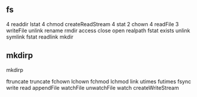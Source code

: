 fs
---

4 readdir
lstat
4 chmod
createReadStream
4 stat
2 chown
4 readFile
3 writeFile
unlink
rename
rmdir
access
close
open
realpath
fstat
exists
unlink
symlink
fstat
readlink
mkdir

mkdirp
------
mkdirp

ftruncate
truncate
fchown
lchown
fchmod
lchmod
link
utimes
futimes
fsync
write
read
appendFile
watchFile
unwatchFile
watch
createWriteStream
